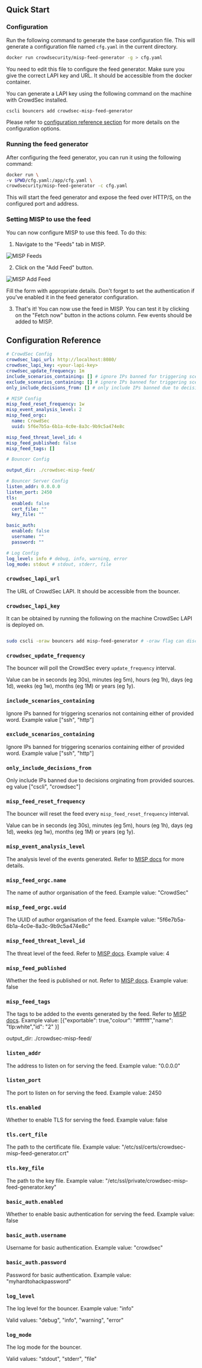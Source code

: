 ## Quick Start

### Configuration

Run the following command to generate the base configuration file. This will generate a configuration file named `cfg.yaml` in the current directory.

```bash
docker run crowdsecurity/misp-feed-generator -g > cfg.yaml
```

You need to edit this file to configure the feed generator. Make sure you give the correct LAPI key and URL. It should be accessible from the docker container.

You can generate a LAPI key using the following command on the machine with CrowdSec installed.

```bash
cscli bouncers add crowdsec-misp-feed-generator
```

Please refer to [configuration reference section](#configuration-reference) for more details on the configuration options.

### Running the feed generator

After configuring the feed generator, you can run it using the following command:

```bash
docker run \
-v $PWD/cfg.yaml:/app/cfg.yaml \
crowdsecurity/misp-feed-generator -c cfg.yaml
```

This will start the feed generator and expose the feed over HTTP/S, on the configured port and address.

### Setting MISP to use the feed

You can now configure MISP to use this feed. To do this:

1. Navigate to the "Feeds" tab in MISP. 

![MISP Feeds](/img/bouncer/misp_feed_generator/misp_feed_opt.png)

2. Click on the "Add Feed" button.

![MISP Add Feed](/img/bouncer/misp_feed_generator/misp_feed_add_menu.png)

Fill the form with appropriate details. Don't forget to set the authentication if you've enabled it in the feed generator configuration.

3. That's it! You can now use the feed in MISP. You can test it by clicking on the "Fetch now" button in the actions column. Few events should be added to MISP.

## Configuration Reference

```yaml
# CrowdSec Config
crowdsec_lapi_url: http://localhost:8080/
crowdsec_lapi_key: <your-lapi-key>
crowdsec_update_frequency: 1m
include_scenarios_containing: [] # ignore IPs banned for triggering scenarios not containing either of provided word, eg ["ssh", "http"]
exclude_scenarios_containing: [] # ignore IPs banned for triggering scenarios containing either of provided word
only_include_decisions_from: [] # only include IPs banned due to decisions orginating from provided sources. eg value ["cscli", "crowdsec"]

# MISP Config
misp_feed_reset_frequency: 1w
misp_event_analysis_level: 2
misp_feed_orgc:
  name: CrowdSec
  uuid: 5f6e7b5a-6b1a-4c0e-8a3c-9b9c5a474e8c

misp_feed_threat_level_id: 4
misp_feed_published: false
misp_feed_tags: []

# Bouncer Config

output_dir: ./crowdsec-misp-feed/

# Bouncer Server Config
listen_addr: 0.0.0.0
listen_port: 2450
tls:
  enabled: false
  cert_file: ""
  key_file: ""

basic_auth:
  enabled: false
  username: ""
  password: ""

# Log Config
log_level: info # debug, info, warning, error
log_mode: stdout # stdout, stderr, file
```


### `crowdsec_lapi_url`

The URL of CrowdSec LAPI. It should be accessible from the bouncer.

### `crowdsec_lapi_key`

It can be obtained by running the following on the machine CrowdSec LAPI is deployed on.
```bash

sudo cscli -oraw bouncers add misp-feed-generator # -oraw flag can discarded for human friendly output.

```

### `crowdsec_update_frequency`

The bouncer will poll the CrowdSec every `update_frequency` interval.

Value can be in seconds (eg 30s), minutes (eg 5m), hours (eg 1h), days (eg 1d), weeks (eg 1w), months (eg 1M) or years (eg 1y).

### `include_scenarios_containing`

Ignore IPs banned for triggering scenarios not containing either of provided word. Example value ["ssh", "http"]

### `exclude_scenarios_containing`

Ignore IPs banned for triggering scenarios containing either of provided word. Example value ["ssh", "http"]

### `only_include_decisions_from`

Only include IPs banned due to decisions orginating from provided sources. eg value ["cscli", "crowdsec"]

### `misp_feed_reset_frequency`

The bouncer will reset the feed every `misp_feed_reset_frequency` interval.

Value can be in seconds (eg 30s), minutes (eg 5m), hours (eg 1h), days (eg 1d), weeks (eg 1w), months (eg 1M) or years (eg 1y).

### `misp_event_analysis_level`

The analysis level of the events generated. Refer to [MISP docs](https://github.com/MISP/misp-rfc/blob/243bec4f5b7c42f5c450c71b092032f431b56f25/misp-core-format/raw.md.txt#L216) for more details.


### `misp_feed_orgc.name`

The name of author organisation of the feed. Example value: "CrowdSec"

### `misp_feed_orgc.uuid`

The UUID of author organisation of the feed. Example value: "5f6e7b5a-6b1a-4c0e-8a3c-9b9c5a474e8c"

### `misp_feed_threat_level_id`

The threat level of the feed. Refer to [MISP docs](https://github.com/MISP/misp-rfc/blob/243bec4f5b7c42f5c450c71b092032f431b56f25/misp-core-format/raw.md.txt#L201). Example value: 4

### `misp_feed_published`

Whether the feed is published or not. Refer to [MISP docs](https://github.com/MISP/misp-rfc/blob/243bec4f5b7c42f5c450c71b092032f431b56f25/misp-core-format/raw.md.txt#L183). Example value: false

### `misp_feed_tags`

The tags to be added to the events generated by the feed. Refer to [MISP docs](https://github.com/MISP/misp-rfc/blob/243bec4f5b7c42f5c450c71b092032f431b56f25/misp-core-format/raw.md.txt#L1715). Example value: [{"exportable": true,"colour": "#ffffff","name": "tlp:white","id": "2" }]

output_dir: ./crowdsec-misp-feed/

### `listen_addr`

The address to listen on for serving the feed. Example value: "0.0.0.0"

### `listen_port`

The port to listen on for serving the feed. Example value: 2450

### `tls.enabled`

Whether to enable TLS for serving the feed. Example value: false

### `tls.cert_file`

The path to the certificate file. Example value: "/etc/ssl/certs/crowdsec-misp-feed-generator.crt"

### `tls.key_file`

The path to the key file. Example value: "/etc/ssl/private/crowdsec-misp-feed-generator.key"

### `basic_auth.enabled`

Whether to enable basic authentication for serving the feed. Example value: false

### `basic_auth.username`

Username for basic authentication. Example value: "crowdsec"

### `basic_auth.password`

Password for basic authentication. Example value: "myhardtohackpassword"

### `log_level`

The log level for the bouncer. Example value: "info"

Valid values: "debug", "info", "warning", "error"

### `log_mode`

The log mode for the bouncer.

Valid values: "stdout", "stderr", "file"